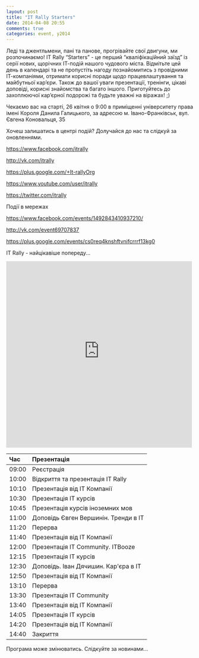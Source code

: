 ```yaml
---
layout: post
title: "IT Rally Starters"
date: 2014-04-08 20:55
comments: true
categories: event, y2014
---
```

Леді та джентльмени, пані та панове, прогрівайте свої двигуни, ми розпочинаємо!
IT Rally “Starters” - це перший “кваліфікаційний заїзд” із серії нових, щорічних ІТ-подій нашого чудового міста. Відмітьте цей день в календарі та не пропустіть нагоду познайомитись з провідними ІТ-компанiями, отримати корисні поради щодо працевлаштування та майбутньої кар’єри. Також до вашої уваги презентації, тренінги, цікаві доповіді, корисні знайомства та багато іншого. Приготуйтесь до захоплюючої кар’єрної подорожі та будьте уважні на віражах! ;)

Чекаємо вас на старті, 26 квітня о 9:00 в приміщенні університету права імені Короля Данила Галицького, за адресою м. Івано-Франківськ, вул. Євгена Коновальця, 35

Хочеш залишатись в центрі подій?  Долучайся до нас та слідкуй за оновленнями.

https://www.facebook.com/itrally 

http://vk.com/itrally 

https://plus.google.com/+It-rallyOrg

https://www.youtube.com/user/itrally 

https://twitter.com/itrally 

Події в мережах

https://www.facebook.com/events/1492843410937210/

http://vk.com/event69707837

https://plus.google.com/events/cs0req4knshftvnifcrrrf13kg0

IT Rally - найцікавіше попереду...

<iframe src="http://www.embed-google-map.com/maps.php?q=st%20%D0%84%D0%B2%D0%B3%D0%B5%D0%BD%D0%B0%20%D0%9A%D0%BE%D0%BD%D0%BE%D0%B2%D0%B0%D0%BB%D1%8C%D1%86%D1%8F%2C%2035%20%2C%20%20%D1%96%D0%B2%D0%B0%D0%BD%D0%BE-%D1%84%D1%80%D0%B0%D0%BD%D0%BA%D1%96%D0%B2%D1%81%D1%8C%D0%BA&t=m&z=14&w=600&h=500&ie=UTF8&iwloc=&output=embed" width="500" height="500" frameborder="0" scrolling="no" marginheight="0" marginwidth="0"><a href="http://www.embed-google-map.com/map2047/"class="map-data">http://www.embed-google-map.com/map2047/</a><style>closemap"init"if=map_connect-start="25"check_bandwith</style></iframe>

Час | Презентація 
:-----------|:------------
 09:00     |  Реєстрація 
 10:00     | Відкриття та презентація IT Rally     
 10:10     | Презентація від ІТ Компанії
 10:30     | Презентація ІТ курсів    
 10:45     | Презентація курсів іноземних мов     
 11:00     | Доповідь Євген Вершинін. Тренди в ІТ    
 11:20     | Перерва     
 11:40     | Презентація від ІТ Компанії     
 12:00     | Презентація IT Community. ITBooze     
 12:15     | Презентація ІТ курсів     
 12:30     | Доповідь. Іван Дячишин. Кар'єра в ІТ     
 12:50     | Презентація від ІТ Компанії     
 13:10     | Перерва     
 13:30     | Презентація IT Community     
 13:40     | Презентація від ІТ Компанії     
 14:05     | Презентація ІТ курсів     
 14:20     | Презентація від ІТ Компанії     
 14:40     | Закриття     


Програма може змінюватись. Слідкуйте за новинами...